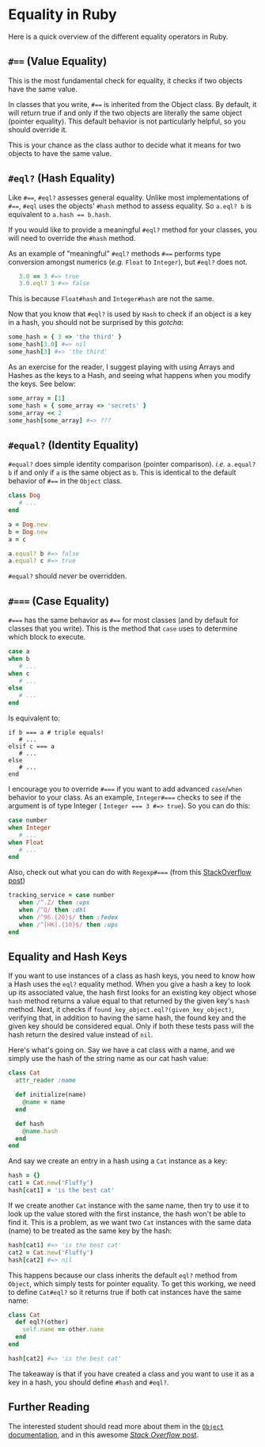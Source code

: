 # Equality in Ruby

Here is a quick overview of the different equality operators in Ruby.

## `#==` (Value Equality)

This is the most fundamental check for equality, it checks if two objects have
the same value.

In classes that you write, `#==` is inherited from the Object class. By default,
it will return true if and only if the two objects are literally the same object
(pointer equality). This default behavior is not particularly helpful, so you
should override it. 

This is your chance as the class author to decide what it means for two objects
to have the same value.


## `#eql?` (Hash Equality)

Like `#==`, `#eql?` assesses general equality. Unlike most implementations of
`#==`, `#eql` uses the objects' `#hash` method to assess equality. So `a.eql? b`
is equivalent to `a.hash == b.hash`.

If you would like to provide a meaningful `#eql?` method for your classes, you
will need to override the `#hash` method.

As an example of "meaningful" `#eql?` methods `#==` performs type conversion
amongst numerics (_e.g._ `Float` to `Integer`), but `#eql?` does not.

```ruby
   3.0 == 3 #=> true
   3.0.eql? 3 #=> false
```

This is because `Float#hash` and `Integer#hash` are not the same.

Now that you know that `#eql?` is used by `Hash` to check if an object is a key
in a hash, you should not be surprised by this _gotcha_:

```ruby
some_hash = { 3 => 'the third' }
some_hash[3.0] #=> nil
some_hash[3] #=> 'the third'
```

As an exercise for the reader, I suggest playing with using Arrays and Hashes as
the keys to a Hash, and seeing what happens when you modify the keys. See below:

```ruby
some_array = [1]
some_hash = { some_array => 'secrets' }
some_array << 2
some_hash[some_array] #=> ???
```

## `#equal?` (Identity Equality)

`#equal?` does simple identity comparison (pointer comparison). _i.e._ `a.equal?
b` if and only if `a` is the same object as `b`. This is identical to the
default behavior of `#==` in the `Object` class.

```ruby
class Dog
   # ...
end

a = Dog.new
b = Dog.new
a = c

a.equal? b #=> false
a.equal? c #=> true
```

`#equal?` should _never_ be overridden.

## `#===` (Case Equality)

`#===` has the same behavior as `#==` for most classes (and by default for
classes that you write). This is the method that `case` uses to determine which
block to execute.

```ruby
case a
when b
   # ...
when c
   # ...
else
   # ...
end
```

Is equivalent to:

```
if b === a # triple equals!
   # ...
elsif c === a
   # ...
else
   # ...
end
```

I encourage you to override `#===` if you want to add advanced `case`/`when`
behavior to your class.  As an example, `Integer#===` checks to see if the
argument is of type Integer ( `Integer === 3 #=> true`). So you can do this:
```ruby
case number
when Integer
   # ...
when Float
   # ...
end
```

Also, check out what you can do with `Regexp#===` (from this [StackOverflow
post][regex-case])

```ruby
tracking_service = case number
   when /^.Z/ then :ups
   when /^Q/ then :dhl
   when /^96.{20}$/ then :fedex
   when /^[HK].{10}$/ then :ups
end
```

## Equality and Hash Keys

If you want to use instances of a class as hash keys, you need to know how a
Hash uses the `eql?` equality method. When you give a hash a key to look up its
associated value, the hash first looks for an existing key object whose `hash`
method returns a value equal to that returned by the given key's `hash` method.
Next, it checks if `found_key_object.eql?(given_key_object)`, verifying that, in
addition to having the same hash, the found key and the given key should be
considered equal. Only if both these tests pass will the hash return the desired
value instead of `nil`.

Here's what's going on. Say we have a cat class with a name, and we simply use
the hash of the string name as our cat hash value:

```ruby
class Cat
  attr_reader :name

  def initialize(name)
    @name = name
  end

  def hash
    @name.hash
  end
end
```

And say we create an entry in a hash using a `Cat` instance as a key:

```ruby
hash = {}
cat1 = Cat.new('Fluffy')
hash[cat1] = 'is the best cat'
```

If we create another `Cat` instance with the same name, then try to use it to
look up the value stored with the first instance, the hash won't be able to find
it. This is a problem, as we want two `Cat` instances with the same data (name)
to be treated as the same key by the hash:

```ruby
hash[cat1] #=> 'is the best cat'
cat2 = Cat.new('Fluffy')
hash[cat2] #=> nil
```

This happens because our class inherits the default `eql?` method from `Object`,
which simply tests for pointer equality. To get this working, we need to define
`Cat#eql?` so it returns true if both cat instances have the same name:

```ruby
class Cat
  def eql?(other)
    self.name == other.name
  end
end

hash[cat2] #=> 'is the best cat'
```

The takeaway is that if you have created a class and you want to use it as a key
in a hash, you should define `#hash` and `#eql?`.

## Further Reading
The interested student should read more about them in the [`Object`
documentation][object-doc], and in this awesome [_Stack Overflow_
post][so-equality].

[so-equality]: http://stackoverflow.com/a/7157051
[object-doc]: http://ruby-doc.org/core-2.1.2/Object.html
[regex-case]: http://stackoverflow.com/a/1735777
